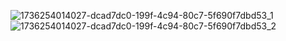![1736254014027-dcad7dc0-199f-4c94-80c7-5f690f7dbd53_1](https://github.com/user-attachments/assets/74331a15-e998-46c9-883f-a0d80fa8e430)
![1736254014027-dcad7dc0-199f-4c94-80c7-5f690f7dbd53_2](https://github.com/user-attachments/assets/2a5ac803-f8f5-4f21-b749-b575792f4185)
